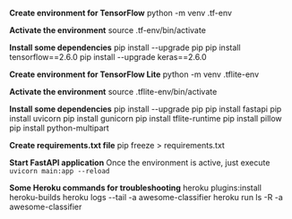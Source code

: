 **Create environment for TensorFlow** 
python -m venv .tf-env

**Activate the environment** 
source .tf-env/bin/activate

**Install some dependencies** 
pip install --upgrade pip 
pip install tensorflow==2.6.0 
pip install --upgrade keras==2.6.0 

**Create environment for TensorFlow Lite** 
python -m venv .tflite-env 

**Activate the environment** 
source .tflite-env/bin/activate 

**Install some dependencies** 
pip install --upgrade pip 
pip install fastapi 
pip install uvicorn 
pip install gunicorn 
pip install tflite-runtime 
pip install pillow 
pip install python-multipart 

**Create requirements.txt file** 
pip freeze > requirements.txt 

**Start FastAPI application** 
Once the environment is active, just execute `uvicorn main:app --reload` 

**Some Heroku commands for troubleshooting** 
heroku plugins:install heroku-builds 
heroku logs --tail -a awesome-classifier 
heroku run ls -R -a awesome-classifier 